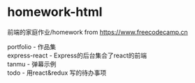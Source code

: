 # homework-html
前端的家庭作业/homework from https://www.freecodecamp.cn

portfolio - 作品集  
express-react - Express的后台集合了react的前端  
tanmu  - 弹幕示例  
todo -  用react&redux 写的待办事项
